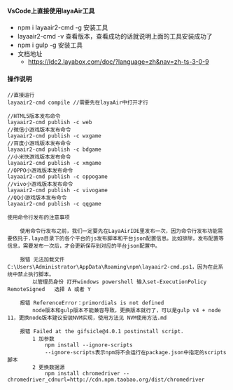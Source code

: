 #### VsCode上直接使用layaAir工具
 - npm i layaair2-cmd -g 安装工具
 - layaair2-cmd -v 查看版本，查看成功的话就说明上面的工具安装成功了
 - npm i gulp -g 安装工具
 - 文档地址
   - https://ldc2.layabox.com/doc/?language=zh&nav=zh-ts-3-0-9

#### 操作说明
    //直接运行
    layaair2-cmd compile //需要先在layaAir中打开才行

    //HTML5版本发布命令
    layaair2-cmd publish -c web
    //微信小游戏版本发布命令
    layaair2-cmd publish -c wxgame
    //百度小游戏版本发布命令
    layaair2-cmd publish -c bdgame
    //小米快游戏版本发布命令
    layaair2-cmd publish -c xmgame
    //OPPO小游戏版本发布命令
    layaair2-cmd publish -c oppogame
    //vivo小游戏版本发布命令
    layaair2-cmd publish -c vivogame
    //QQ小游戏版本发布命令
    layaair2-cmd publish -c qqgame

    使用命令行发布的注意事项
    
        使用命令行发布之前，我们一定要先在LayaAirIDE里发布一次，因为命令行发布功能需要依托于.laya目录下的各个平台的js发布脚本和平台json配置信息。比如排除，发布配置等信息，需要发布一次后，才会更新保存到对应的平台json配置中。

        报错 无法加载文件 C:\Users\Administrator\AppData\Roaming\npm\layaair2-cmd.ps1，因为在此系统中禁止执行脚本。
            以管理员身份 打开windows powershell 输入set-ExecutionPolicy RemoteSigned   选择 A 或者 Y 

        报错 ReferenceError：primordials is not defined
            node版本和gulp版本不能兼容导致，更换版本就行了，可以是gulp v4 + node 11，更换node版本建议安装NVM实现，使用方法见 NVM使用方法.md

        报错 Failed at the gifsicle@4.0.1 postinstall script.
            1 加参数
                npm install --ignore-scripts
                --ignore-scripts表示npm将不会运行在package.json中指定的scripts脚本
            2 更换数据源
                npm install chromedriver --chromedriver_cdnurl=http://cdn.npm.taobao.org/dist/chromedriver